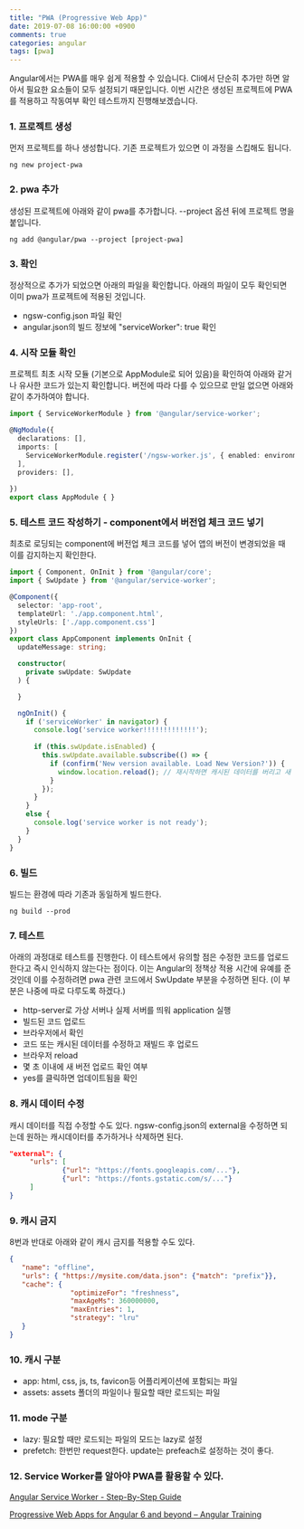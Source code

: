 ```yaml
---
title: "PWA (Progressive Web App)"
date: 2019-07-08 16:00:00 +0900
comments: true
categories: angular
tags: [pwa]
---
```



Angular에서는 PWA를 매우 쉽게 적용할 수 있습니다. Cli에서 단순히 추가만 하면 알아서 필요한 요소들이 모두 설정되기 때문입니다.
이번 시간은 생성된 프로젝트에 PWA를 적용하고 작동여부 확인 테스트까지 진행해보겠습니다.



### 1. 프로젝트 생성

먼저 프로젝트를 하나 생성합니다. 기존 프로젝트가 있으면 이 과정을 스킵해도 됩니다.

```
ng new project-pwa
```

### 2. pwa 추가

생성된 프로젝트에 아래와 같이 pwa를 추가합니다. --project 옵션 뒤에 프로젝트 명을 붙입니다.

```
ng add @angular/pwa --project [project-pwa]
```


### 3. 확인

정상적으로 추가가 되었으면 아래의 파일을 확인합니다. 아래의 파일이 모두 확인되면 이미 pwa가 프로젝트에 적용된 것입니다.

- ngsw-config.json 파일 확인
- angular.json의 빌드 정보에 "serviceWorker": true 확인


### 4.  시작 모듈 확인

프로젝트 최초 시작 모듈 (기본으로 AppModule로 되어 있음)을 확인하여 아래와 같거나 유사한 코드가 있는지 확인합니다.
버전에 따라 다를 수 있으므로 만일 없으면 아래와 같이 추가하여야 합니다. 


```ts
import { ServiceWorkerModule } from '@angular/service-worker';

@NgModule({
  declarations: [],
  imports: [
    ServiceWorkerModule.register('/ngsw-worker.js', { enabled: environment.production })
  ],
  providers: [],
  
})
export class AppModule { }
```


### 5.  테스트 코드 작성하기 - component에서 버전업 체크 코드 넣기

최초로 로딩되는 component에 버전업 체크 코드를 넣어 앱의 버전이 변경되었을 때 이를 감지하는지 확인한다.

```ts
import { Component, OnInit } from '@angular/core';
import { SwUpdate } from '@angular/service-worker';

@Component({
  selector: 'app-root',
  templateUrl: './app.component.html',
  styleUrls: ['./app.component.css']
})
export class AppComponent implements OnInit {
  updateMessage: string;

  constructor(
    private swUpdate: SwUpdate
  ) {

  }

  ngOnInit() {
    if ('serviceWorker' in navigator) {
      console.log('service worker!!!!!!!!!!!!!');
      
      if (this.swUpdate.isEnabled) {
        this.swUpdate.available.subscribe(() => {
          if (confirm('New version available. Load New Version?')) {
            window.location.reload(); // 재시작하면 캐시된 데이터를 버리고 새 버전의 코드를 불러와 적용한다.
          }
        });
      }
    }
    else {
      console.log('service worker is not ready');
    }
  }
}

```

### 6.  빌드

빌드는 환경에 따라 기존과 동일하게 빌드한다.

```
ng build --prod
```



### 7.  테스트

아래의 과정대로 테스트를 진행한다.
이 테스트에서 유의할 점은 수정한 코드를 업로드한다고 즉시 인식하지 않는다는 점이다.
이는 Angular의 정책상 적용 시간에 유예를 준 것인데 이를 수정하려면 pwa 관련 코드에서 SwUpdate 부분을 수정하면 된다.
(이 부분은 나중에 따로 다루도록 하겠다.)

- http-server로 가상 서버나 실제 서버를 띄워 application 실행
- 빌드된 코드 업로드
- 브라우저에서 확인
- 코드 또는 캐시된 데이터를 수정하고 재빌드 후 업로드
- 브라우저 reload
- 몇 초 이내에 새 버전 업로드 확인 여부
- yes를 클릭하면 업데이트됨을 확인


### 8.  캐시 데이터 수정

캐시 데이터를 직접 수정할 수도 있다. 
ngsw-config.json의 external을 수정하면 되는데 원하는 캐시데이터를 추가하거나 삭제하면 된다.


```json
"external": {         
     "urls": [
             {"url": "https://fonts.googleapis.com/..."},
             {"url": "https://fonts.gstatic.com/s/..."}         
     ]     
}
````


### 9. 캐시 금지

8번과 반대로 아래와 같이 캐시 금지를 적용할 수도 있다.


```json
{                 
   "name": "offline",
   "urls": { "https://mysite.com/data.json": {"match": "prefix"}},
   "cache": { 
               "optimizeFor": "freshness",
               "maxAgeMs": 360000000,                     
               "maxEntries": 1,                     
               "strategy": "lru"  
   }             
}
```

### 10. 캐시 구분
- app: html, css, js, ts, favicon등 어플리케이션에 포함되는 파일
- assets: assets 폴더의 파일이나 필요할 때만 로드되는 파일


### 11. mode 구분
- lazy: 필요할 때만 로드되는 파일의 모드는 lazy로 설정
- prefetch: 한번만 request한다. update는 prefeach로 설정하는 것이 좋다.



### 12. Service Worker를 알아야 PWA를 활용할 수 있다.

[Angular Service Worker - Step-By-Step Guide](https://blog.angular-university.io/angular-service-worker/)

[Progressive Web Apps for Angular 6 and beyond – Angular Training](https://blog.angulartraining.com/progressive-web-apps-for-angular-6-and-beyond-f7e4b9a2f9fa)